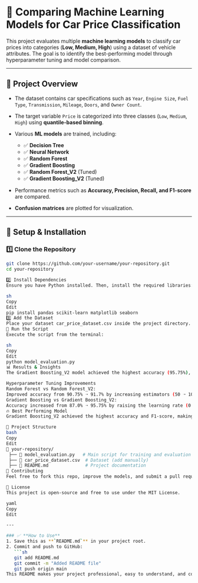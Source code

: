 # 🚀 Comparing Machine Learning Models for Car Price Classification

This project evaluates multiple **machine learning models** to classify car prices into categories (**Low, Medium, High**) using a dataset of vehicle attributes. The goal is to identify the best-performing model through hyperparameter tuning and model comparison.

---

## 📌 **Project Overview**
- The dataset contains car specifications such as `Year`, `Engine Size`, `Fuel Type`, `Transmission`, `Mileage`, `Doors`, and `Owner Count`.
- The target variable `Price` is categorized into three classes (`Low`, `Medium`, `High`) using **quantile-based binning**.
- Various **ML models** are trained, including:
  - ✅ **Decision Tree**
  - ✅ **Neural Network**
  - ✅ **Random Forest**
  - ✅ **Gradient Boosting**
  - ✅ **Random Forest_V2** (Tuned)
  - ✅ **Gradient Boosting_V2** (Tuned)

- Performance metrics such as **Accuracy, Precision, Recall, and F1-score** are compared.
- **Confusion matrices** are plotted for visualization.

---

## 🔧 **Setup & Installation**
### **1️⃣ Clone the Repository**
```sh
git clone https://github.com/your-username/your-repository.git
cd your-repository

2️⃣ Install Dependencies
Ensure you have Python installed. Then, install the required libraries:

sh
Copy
Edit
pip install pandas scikit-learn matplotlib seaborn
3️⃣ Add the Dataset
Place your dataset car_price_dataset.csv inside the project directory.
🏃 Run the Script
Execute the script from the terminal:

sh
Copy
Edit
python model_evaluation.py
📊 Results & Insights
The Gradient Boosting_V2 model achieved the highest accuracy (95.75%), followed by Neural Network (98.7%) and Random Forest_V2 (91.7%).

Hyperparameter Tuning Improvements
Random Forest vs Random Forest_V2:
Improved accuracy from 90.75% ➝ 91.7% by increasing estimators (50 ➝ 100) and setting max_depth=15, min_samples_split=5.
Gradient Boosting vs Gradient Boosting_V2:
Accuracy increased from 87.0% ➝ 95.75% by raising the learning rate (0.1 ➝ 0.5) and boosting the number of estimators (50 ➝ 100).
🔥 Best Performing Model
Gradient Boosting_V2 achieved the highest accuracy and F1-score, making it the best choice for car price classification.

📜 Project Structure
bash
Copy
Edit
📂 your-repository/
 ├── 📄 model_evaluation.py   # Main script for training and evaluation
 ├── 📄 car_price_dataset.csv  # Dataset (add manually)
 ├── 📄 README.md              # Project documentation
🤝 Contributing
Feel free to fork this repo, improve the models, and submit a pull request! 🚀

📜 License
This project is open-source and free to use under the MIT License.

yaml
Copy
Edit

---

### ✅ **How to Use**
1. Save this as **`README.md`** in your project root.
2. Commit and push to GitHub:
   ```sh
   git add README.md
   git commit -m "Added README file"
   git push origin main
This README makes your project professional, easy to understand, and contributor-friendly! 🎯 Let me know if you want any modifications. 🚀